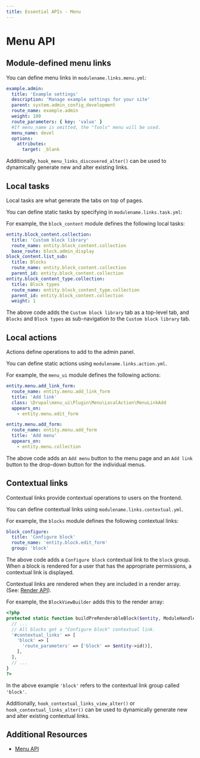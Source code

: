 ```yaml
---
title: Essential APIs - Menu
---
```


# Menu API

## Module-defined menu links

You can define menu links in `modulename.links.menu.yml`:

```yaml
example.admin:
  title: 'Example settings'
  description: 'Manage example settings for your site'
  parent: system.admin_config_development
  route_name: example.admin
  weight: 100
  route_parameters: { key: 'value' }
  #If menu_name is omitted, the "Tools" menu will be used.
  menu_name: devel
  options:
    attributes:
      target: _blank
```

Additionally, `hook_menu_links_discovered_alter()` can be used to dynamically generate new and alter existing links.

## Local tasks

Local tasks are what generate the tabs on top of pages.

You can define static tasks by specifying in `modulename.links.task.yml`:

For example, the `block_content` module defines the following local tasks:
```yaml
entity.block_content.collection:
  title: 'Custom block library'
  route_name: entity.block_content.collection
  base_route: block.admin_display
block_content.list_sub:
  title: Blocks
  route_name: entity.block_content.collection
  parent_id: entity.block_content.collection
entity.block_content_type.collection:
  title: Block types
  route_name: entity.block_content_type.collection
  parent_id: entity.block_content.collection
  weight: 1
```

The above code adds the `Custom block library` tab as a top-level tab, and `Blocks` and `Block types` as sub-navigation to the `Custom block library` tab.

[//]: # (![Block Library]&#40;images/block-library.png "Block Library"&#41;)

## Local actions

Actions define operations to add to the admin panel.

You can define static actions using `modulename.links.action.yml`.

For example, the `menu_ui` module defines the following actions:
```yaml
entity.menu.add_link_form:
  route_name: entity.menu.add_link_form
  title: 'Add link'
  class: \Drupal\menu_ui\Plugin\Menu\LocalAction\MenuLinkAdd
  appears_on:
    - entity.menu.edit_form

entity.menu.add_form:
  route_name: entity.menu.add_form
  title: 'Add menu'
  appears_on:
    - entity.menu.collection
```

The above code adds an `Add menu` button to the menu page and an `Add link` button to the drop-down button for the individual menus.

[//]: # (![Menu Actions - Add menu]&#40;images/menu-actions-1.png "Menu Actions - Add menu"&#41;)
[//]: # (![Menu Actions - Add link]&#40;images/menu-actions-2.png "Menu Actions - Add link"&#41;)

## Contextual links

Contextual links provide contextual operations to users on the frontend.

You can define contextual links using `modulename.links.contextual.yml`.

For example, the `blocks` module defines the following contextual links:
```yaml
block_configure:
  title: 'Configure block'
  route_name: 'entity.block.edit_form'
  group: 'block'
```

The above code adds a `Configure block` contextual link to the `block` group. When a block is rendered for a user that has the appropriate permissions, a contextual link is displayed.

[//]: # (![Contextual Links - Configure block]&#40;images/contextual-link.png "Contextual Links - Configure block"&#41;)

Contextual links are rendered when they are included in a render array. (See: [Render API](4.4-essential-apis-render.md)).

For example, the `BlockViewBuilder` adds this to the render array:
```php
<?php
protected static function buildPreRenderableBlock($entity, ModuleHandlerInterface $module_handler) {
  // ...
  // All blocks get a "Configure block" contextual link.
  '#contextual_links' => [
    'block' => [
      'route_parameters' => ['block' => $entity->id()],
    ],
  ],
  // ...
}
?>
```

In the above example `'block'` refers to the contextual link group called `'block'`.

Additionally, `hook_contextual_links_view_alter()` or `hook_contextual_links_alter()` can be used to dynamically generate new and alter existing contextual links.

## Additional Resources
- [Menu API](https://www.drupal.org/docs/8/api/menu-api)
